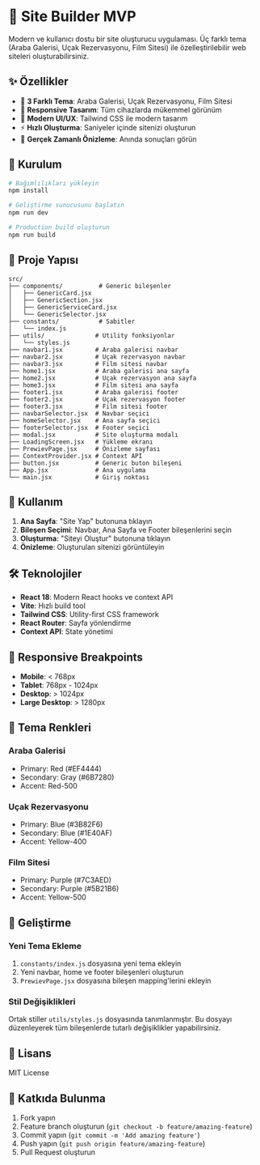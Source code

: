 # 🎨 Site Builder MVP

Modern ve kullanıcı dostu bir site oluşturucu uygulaması. Üç farklı tema (Araba Galerisi, Uçak Rezervasyonu, Film Sitesi) ile özelleştirilebilir web siteleri oluşturabilirsiniz.

## ✨ Özellikler

- 🎯 **3 Farklı Tema**: Araba Galerisi, Uçak Rezervasyonu, Film Sitesi
- 📱 **Responsive Tasarım**: Tüm cihazlarda mükemmel görünüm
- 🎨 **Modern UI/UX**: Tailwind CSS ile modern tasarım
- ⚡ **Hızlı Oluşturma**: Saniyeler içinde sitenizi oluşturun
- 🔄 **Gerçek Zamanlı Önizleme**: Anında sonuçları görün

## 🚀 Kurulum

```bash
# Bağımlılıkları yükleyin
npm install

# Geliştirme sunucusunu başlatın
npm run dev

# Production build oluşturun
npm run build
```

## 📁 Proje Yapısı

```
src/
├── components/          # Generic bileşenler
│   ├── GenericCard.jsx
│   ├── GenericSection.jsx
│   ├── GenericServiceCard.jsx
│   └── GenericSelector.jsx
├── constants/           # Sabitler
│   └── index.js
├── utils/              # Utility fonksiyonlar
│   └── styles.js
├── navbar1.jsx         # Araba galerisi navbar
├── navbar2.jsx         # Uçak rezervasyon navbar
├── navbar3.jsx         # Film sitesi navbar
├── home1.jsx           # Araba galerisi ana sayfa
├── home2.jsx           # Uçak rezervasyon ana sayfa
├── home3.jsx           # Film sitesi ana sayfa
├── footer1.jsx         # Araba galerisi footer
├── footer2.jsx         # Uçak rezervasyon footer
├── footer3.jsx         # Film sitesi footer
├── navbarSelector.jsx  # Navbar seçici
├── homeSelector.jsx    # Ana sayfa seçici
├── footerSelector.jsx  # Footer seçici
├── modal.jsx           # Site oluşturma modalı
├── LoadingScreen.jsx   # Yükleme ekranı
├── PrewievPage.jsx     # Önizleme sayfası
├── ContextProvider.jsx # Context API
├── button.jsx          # Generic buton bileşeni
├── App.jsx             # Ana uygulama
└── main.jsx            # Giriş noktası
```

## 🎯 Kullanım

1. **Ana Sayfa**: "Site Yap" butonuna tıklayın
2. **Bileşen Seçimi**: Navbar, Ana Sayfa ve Footer bileşenlerini seçin
3. **Oluşturma**: "Siteyi Oluştur" butonuna tıklayın
4. **Önizleme**: Oluşturulan sitenizi görüntüleyin

## 🛠️ Teknolojiler

- **React 18**: Modern React hooks ve context API
- **Vite**: Hızlı build tool
- **Tailwind CSS**: Utility-first CSS framework
- **React Router**: Sayfa yönlendirme
- **Context API**: State yönetimi

## 📱 Responsive Breakpoints

- **Mobile**: < 768px
- **Tablet**: 768px - 1024px  
- **Desktop**: > 1024px
- **Large Desktop**: > 1280px

## 🎨 Tema Renkleri

### Araba Galerisi
- Primary: Red (#EF4444)
- Secondary: Gray (#6B7280)
- Accent: Red-500

### Uçak Rezervasyonu
- Primary: Blue (#3B82F6)
- Secondary: Blue (#1E40AF)
- Accent: Yellow-400

### Film Sitesi
- Primary: Purple (#7C3AED)
- Secondary: Purple (#5B21B6)
- Accent: Yellow-500

## 🔧 Geliştirme

### Yeni Tema Ekleme

1. `constants/index.js` dosyasına yeni tema ekleyin
2. Yeni navbar, home ve footer bileşenleri oluşturun
3. `PrewievPage.jsx` dosyasına bileşen mapping'lerini ekleyin

### Stil Değişiklikleri

Ortak stiller `utils/styles.js` dosyasında tanımlanmıştır. Bu dosyayı düzenleyerek tüm bileşenlerde tutarlı değişiklikler yapabilirsiniz.

## 📄 Lisans

MIT License

## 🤝 Katkıda Bulunma

1. Fork yapın
2. Feature branch oluşturun (`git checkout -b feature/amazing-feature`)
3. Commit yapın (`git commit -m 'Add amazing feature'`)
4. Push yapın (`git push origin feature/amazing-feature`)
5. Pull Request oluşturun

